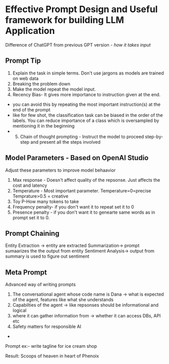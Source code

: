 # Effective Prompt Design and Useful framework for building LLM Application

Difference of ChatGPT from previous GPT version - *how it takes input*

## Prompt Tip
1. Explain the task in simple terms. Don't use jargons as models are trained on web data
2. Breaking the problem down
3. Make the model repeat the model input.
4. Recency Bias- It gives more importance to instruction given at the end.
- you can avoid this by repeating the most important instruction(s) at the end of the prompt
- like for few shot, the classification task can be biased in the order of the labels. You can reduce importance of a class which is oversampled by mentioning it in the beginning
- 5. Chain of thought prompting - Instruct the model to proceed step-by-step and present all the steps involved

## Model Parameters - Based on OpenAI Studio
  Adjust these parameters to improve model behaavior
  1. Max response - Doesn't affect quality of the repsonse. Just affects the cost and latency
  2. Temperature - Most important parameter.
     Temperature=0=precise
     Temprature>0.5 = creative
  3. Toy P-How many tokens to take
  4.  Frequency penalty- if you don't want it to repeat set it to 0
  5.  Presence penalty - if you don't want it to genearte same words as in prompt set it to 0.

## Prompt Chaining 
Entity Extraction -> entity are extracted 
Summarization-> prompt sumaarizes the the output from entity
Sentiment Analysis-> output from summary is used to figure out sentiment

## Meta Prompt
Advanced way of writing prompts
1. The conversational agent whose code name is Dana -> what is expected of the agent, features like what she understands
2. Capabilties of the agent -> like repsonses should be informational and logical
3. where it can gather information from -> whether it can access DBs, API etc
4. Safety matters for responsible AI

+

Prompt 
ex:- write tagline for ice cream shop

Result: Scoops of heaven in heart of Phenoix

